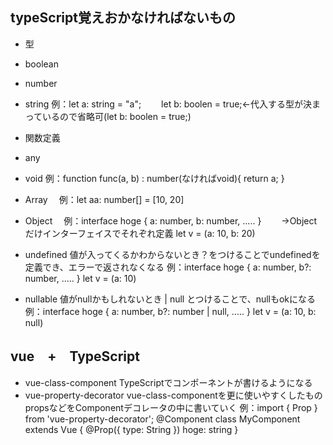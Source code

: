 ## typeScript覚えおかなければないもの
 - 型
  - boolean
  - number
  - string
  例：let a: string = "a";
  　　let b: boolen = true;←代入する型が決まっているので省略可(let b: boolen = true;)
 - 関数定義
  - any
  - void
  例：function func(a, b) : number(なければvoid){
      return a;
  }

 - Array
　例：let aa: number[] = [10, 20]
 - Object
　例：interface hoge {
    a: number,
    b: number,
    .....
    }
　　→Objectだけインターフェイスでそれぞれ定義
    let v = (a: 10, b: 20)

 - undefined
 値が入ってくるかわからないとき？をつけることでundefinedを定義でき、エラーで返されなくなる
 例：interface hoge {
    a: number,
    b?: number,
    .....
    }
    let v = (a: 10)
 - nullable
 値がnullかもしれないとき | null とつけることで、nullもokになる
 例：interface hoge {
    a: number,
    b?: number | null,
    .....
    }
    let v = (a: 10, b: null)

## vue　+　TypeScript
 - vue-class-component
 TypeScriptでコンポーネントが書けるようになる
 - vue-property-decorator
 vue-class-componentを更に使いやすくしたもの
 propsなどをComponentデコレータの中に書いていく
 例：import { Prop } from 'vue-property-decorator';
    @Component
    class MyComponent extends Vue {
        @Prop({ type: String })
        hoge: string
    }